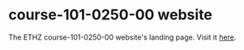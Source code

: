 # course-101-0250-00 website

The ETHZ course-101-0250-00 website's landing page. Visit it [here](https://eth-vaw-glaciology.github.io/eth-julia-gpu-HS2021-web/).
